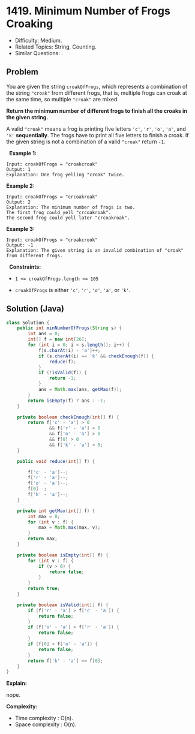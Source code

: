 # 1419. Minimum Number of Frogs Croaking

- Difficulty: Medium.
- Related Topics: String, Counting.
- Similar Questions: .

## Problem

You are given the string ```croakOfFrogs```, which represents a combination of the string ```"croak"``` from different frogs, that is, multiple frogs can croak at the same time, so multiple ```"croak"``` are mixed.

**Return the minimum number of **different** frogs to finish all the croaks in the given string.**

A valid ```"croak"``` means a frog is printing five letters ```'c'```, ```'r'```, ```'o'```, ```'a'```, and ```'k'``` **sequentially**. The frogs have to print all five letters to finish a croak. If the given string is not a combination of a valid ```"croak"``` return ```-1```.

 
**Example 1:**

```
Input: croakOfFrogs = "croakcroak"
Output: 1 
Explanation: One frog yelling "croak" twice.
```

**Example 2:**

```
Input: croakOfFrogs = "crcoakroak"
Output: 2 
Explanation: The minimum number of frogs is two. 
The first frog could yell "crcoakroak".
The second frog could yell later "crcoakroak".
```

**Example 3:**

```
Input: croakOfFrogs = "croakcrook"
Output: -1
Explanation: The given string is an invalid combination of "croak" from different frogs.
```

 
**Constraints:**


	
- ```1 <= croakOfFrogs.length <= 105```
	
- ```croakOfFrogs``` is either ```'c'```, ```'r'```, ```'o'```, ```'a'```, or ```'k'```.



## Solution (Java)

```java
class Solution {
    public int minNumberOfFrogs(String s) {
        int ans = 0;
        int[] f = new int[26];
        for (int i = 0; i < s.length(); i++) {
            f[s.charAt(i) - 'a']++;
            if (s.charAt(i) == 'k' && checkEnough(f)) {
                reduce(f);
            }
            if (!isValid(f)) {
                return -1;
            }
            ans = Math.max(ans, getMax(f));
        }
        return isEmpty(f) ? ans : -1;
    }

    private boolean checkEnough(int[] f) {
        return f['c' - 'a'] > 0
                && f['r' - 'a'] > 0
                && f['o' - 'a'] > 0
                && f[0] > 0
                && f['k' - 'a'] > 0;
    }

    public void reduce(int[] f) {

        f['c' - 'a']--;
        f['r' - 'a']--;
        f['o' - 'a']--;
        f[0]--;
        f['k' - 'a']--;
    }

    private int getMax(int[] f) {
        int max = 0;
        for (int v : f) {
            max = Math.max(max, v);
        }
        return max;
    }

    private boolean isEmpty(int[] f) {
        for (int v : f) {
            if (v > 0) {
                return false;
            }
        }
        return true;
    }

    private boolean isValid(int[] f) {
        if (f['r' - 'a'] > f['c' - 'a']) {
            return false;
        }
        if (f['o' - 'a'] > f['r' - 'a']) {
            return false;
        }
        if (f[0] > f['o' - 'a']) {
            return false;
        }
        return f['k' - 'a'] <= f[0];
    }
}
```

**Explain:**

nope.

**Complexity:**

* Time complexity : O(n).
* Space complexity : O(n).
